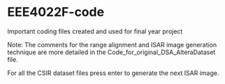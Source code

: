 # EEE4022F-code
Important coding files created and used for final year project

Note: 
The comments for the range alignment and ISAR image generation technique are more detailed in the Code_for_original_DSA_AlteraDataset file.

For all the CSIR dataset files press enter to generate the next ISAR image.
